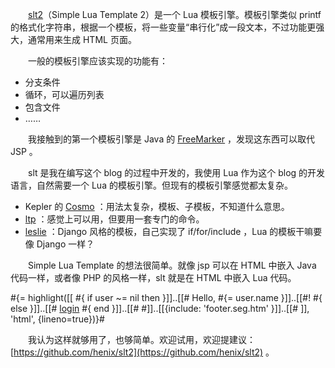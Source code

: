 　　[slt2](https://github.com/henix/slt2)（Simple Lua Template 2）是一个 Lua 模板引擎。模板引擎类似 printf 的格式化字符串，根据一个模板，将一些变量“串行化”成一段文本，不过功能更强大，通常用来生成 HTML 页面。

　　一般的模板引擎应该实现的功能有：

* 分支条件
* 循环，可以遍历列表
* 包含文件
* ……

　　我接触到的第一个模板引擎是 Java 的 [FreeMarker](http://freemarker.org/) ，发现这东西可以取代 JSP 。

　　slt 是我在编写这个 blog 的过程中开发的，我使用 Lua 作为这个 blog 的开发语言，自然需要一个 Lua 的模板引擎。但现有的模板引擎感觉都太复杂。

* Kepler 的 [Cosmo](http://cosmo.luaforge.net/) ：用法太复杂，模板、子模板，不知道什么意思。
* [ltp](http://www.savarese.com/software/ltp/) ：感觉上可以用，但要用一套专门的命令。
* [leslie](http://code.google.com/p/leslie/) ：Django 风格的模板，自己实现了 if/for/include ，Lua 的模板干嘛要像 Django 一样？

　　Simple Lua Template 的想法很简单。就像 jsp 可以在 HTML 中嵌入 Java 代码一样，或者像 PHP 的风格一样，slt 就是在 HTML 中嵌入 Lua 代码。

#{= highlight([[
<span>
#{ if user ~= nil then }]]..[[#
  Hello, #{= user.name }]]..[[#!
#{ else }]]..[[#
  <a href="/login">login</a>
#{ end }]]..[[#
</span>
#]]..[[{include: 'footer.seg.htm' }]]..[[#
]], 'html', {lineno=true})}#

　　我认为这样就够用了，也够简单。欢迎试用，欢迎提建议：[https://github.com/henix/slt2](https://github.com/henix/slt2) 。
